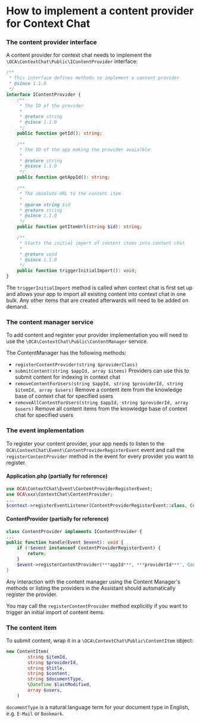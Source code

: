 # How to implement a content provider for Context Chat

### The content provider interface
A content provider for context chat needs to implement the `\OCA\ContextChat\Public\IContentProvider` interface:

```php
/**
 * This interface defines methods to implement a content provider
 * @since 1.1.0
 */
interface IContentProvider {
	/**
	 * The ID of the provider
	 *
	 * @return string
	 * @since 1.1.0
	 */
	public function getId(): string;

	/**
	 * The ID of the app making the provider avaialble
	 *
	 * @return string
	 * @since 1.1.0
	 */
	public function getAppId(): string;

	/**
	 * The absolute URL to the content item
	 *
	 * @param string $id
	 * @return string
	 * @since 1.1.0
	 */
	public function getItemUrl(string $id): string;

	/**
	 * Starts the initial import of content items into content chat
	 *
	 * @return void
	 * @since 1.1.0
	 */
	public function triggerInitialImport(): void;
}
```

The `triggerInitialImport` method is called when context chat is first set up and allows your app to import all existing content into context chat in one bulk. Any other items that are created afterwards will need to be added on demand.

### The content manager service
To add content and register your provider implementation you will need to use the `\OCA\ContextChat\Public\ContentManager` service.

The ContentManager has the following methods:

 * `registerContentProvider(string $providerClass)`
 * `submitContent(string $appId, array $items)` Providers can use this to submit content for indexing in context chat
 * `removeContentForUsers(string $appId, string $providerId, string $itemId, array $users)` Remove a content item from the knowledge base of context chat for specified users
 * `removeAllContentForUsers(string $appId, string $providerId, array $users)` Remove all content items from the knowledge base of context chat for specified users

### The event implementation
To register your content provider, your app needs to listen to the `OCA\ContextChat\Event\ContentProviderRegisterEvent` event and call the `registerContentProvider` method in the event for every provider you want to register.

#### Application.php (partially for reference)
```php
use OCA\ContextChat\Event\ContentProviderRegisterEvent;
use OCA\xxx\ContextChat\ContentProvider;
...
$context->registerEventListener(ContentProviderRegisterEvent::class, ContentProvider::class);
```

#### ContentProvider (partially for reference)
```php
class ContentProvider implements IContentProvider {
...
public function handle(Event $event): void {
	if (!$event instanceof ContentProviderRegisterEvent) {
		return;
	}
	$event->registerContentProvider(***appId***, ***providerId***', ContentProvider::class);
}
```

Any interaction with the content manager using the Content Manager's methods or listing the providers in the Assistant should automatically register the provider.

You may call the `registerContentProvider` method explicitly if you want to trigger an initial import of content items.

### The content item
To submit content, wrap it in a `\OCA\ContextChat\Public\ContentItem` object:

```php
new ContentItem(
		string $itemId,
		string $providerId,
		string $title,
		string $content,
		string $documentType,
		\DateTime $lastModified,
		array $users,
	)
```

`documentType` is a natural language term for your document type in English, e.g. `E-Mail` or `Bookmark`.
